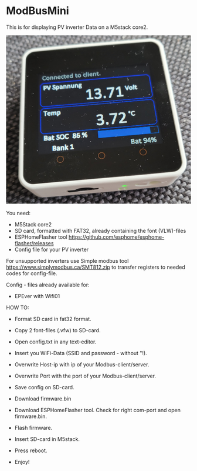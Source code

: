 # ModBusMini


This is for displaying PV inverter Data on a M5stack core2.

![image](https://github.com/Bavarialex/ModBusMini/blob/main/pics/m502.jpg)

You need:
- M5Stack core2
- SD card, formatted with FAT32, 
  already containing the font (VLW)-files
- ESPHomeFlasher tool <https://github.com/esphome/esphome-flasher/releases>
- Config file for your PV inverter

For unsupported inverters use Simple modbus tool <https://www.simplymodbus.ca/SMT812.zip> to transfer registers to needed codes for config-file.

Config - files already available for:
- EPEver with Wifi01

HOW TO:
- Format SD card in fat32 format.
- Copy 2 font-files (.vfw) to SD-card.
- Open config.txt in any text-editor.
- Insert you WiFi-Data (SSID and password - without "!).
- Overwrite Host-ip with ip of your Modbus-client/server.
- Overwrite Port with the port of your Modbus-client/server.
- Save config on SD-card.

- Download firmware.bin
- Download ESPHomeFlasher tool. Check for right com-port and open firmware.bin.
- Flash firmware.
- Insert SD-card in M5stack.
- Press reboot.
- Enjoy!

